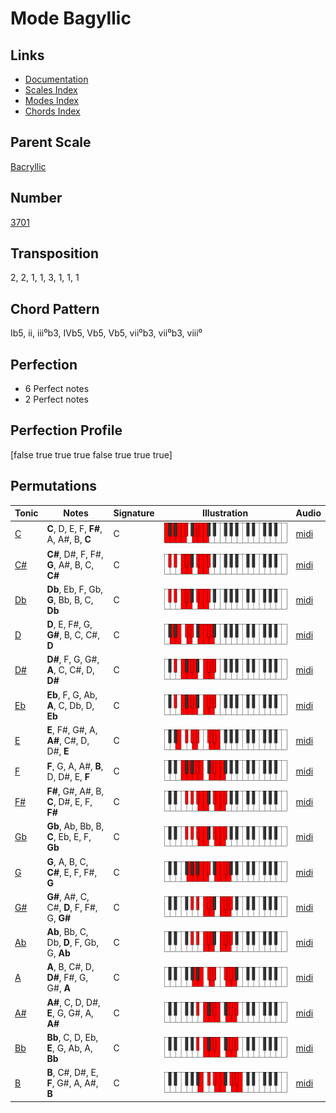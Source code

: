 # Mode Bagyllic

## Links

- [Documentation](README.md)
- [Scales Index](Scales.md)
- [Modes Index](Modes.md)
- [Chords Index](Chords.md)

## Parent Scale

[Bacryllic](ScaleBacryllic.md)

## Number

[3701](https://ianring.com/musictheory/scales/3701)

## Transposition

2, 2, 1, 1, 3, 1, 1, 1

## Chord Pattern

Ib5, ii, iii⁰b3, IVb5, Vb5, Vb5, vii⁰b3, vii⁰b3, viii⁰

## Perfection

- 6 Perfect notes
- 2 Perfect notes

## Perfection Profile

[false true true true false true true true]

## Permutations

| Tonic | Notes | Signature | Illustration | Audio |
|-------|-------|-----------|--------------|-------|
| [C](ModeCNaturalBagyllic.md) | **C**, D, E, F, **F#**, A, A#, B, **C** | C | ![CNaturalBagyllic](ModeCNaturalBagyllic.png) | [midi](https://github.com/edipermadi/music/blob/main/docs/ModeCNaturalBagyllic.mid?raw=true) |
| [C#](ModeCSharpBagyllic.md) | **C#**, D#, F, F#, **G**, A#, B, C, **C#** | C | ![CSharpBagyllic](ModeCSharpBagyllic.png) | [midi](https://github.com/edipermadi/music/blob/main/docs/ModeCSharpBagyllic.mid?raw=true) |
| [Db](ModeDFlatBagyllic.md) | **Db**, Eb, F, Gb, **G**, Bb, B, C, **Db** | C | ![DFlatBagyllic](ModeDFlatBagyllic.png) | [midi](https://github.com/edipermadi/music/blob/main/docs/ModeDFlatBagyllic.mid?raw=true) |
| [D](ModeDNaturalBagyllic.md) | **D**, E, F#, G, **G#**, B, C, C#, **D** | C | ![DNaturalBagyllic](ModeDNaturalBagyllic.png) | [midi](https://github.com/edipermadi/music/blob/main/docs/ModeDNaturalBagyllic.mid?raw=true) |
| [D#](ModeDSharpBagyllic.md) | **D#**, F, G, G#, **A**, C, C#, D, **D#** | C | ![DSharpBagyllic](ModeDSharpBagyllic.png) | [midi](https://github.com/edipermadi/music/blob/main/docs/ModeDSharpBagyllic.mid?raw=true) |
| [Eb](ModeEFlatBagyllic.md) | **Eb**, F, G, Ab, **A**, C, Db, D, **Eb** | C | ![EFlatBagyllic](ModeEFlatBagyllic.png) | [midi](https://github.com/edipermadi/music/blob/main/docs/ModeEFlatBagyllic.mid?raw=true) |
| [E](ModeENaturalBagyllic.md) | **E**, F#, G#, A, **A#**, C#, D, D#, **E** | C | ![ENaturalBagyllic](ModeENaturalBagyllic.png) | [midi](https://github.com/edipermadi/music/blob/main/docs/ModeENaturalBagyllic.mid?raw=true) |
| [F](ModeFNaturalBagyllic.md) | **F**, G, A, A#, **B**, D, D#, E, **F** | C | ![FNaturalBagyllic](ModeFNaturalBagyllic.png) | [midi](https://github.com/edipermadi/music/blob/main/docs/ModeFNaturalBagyllic.mid?raw=true) |
| [F#](ModeFSharpBagyllic.md) | **F#**, G#, A#, B, **C**, D#, E, F, **F#** | C | ![FSharpBagyllic](ModeFSharpBagyllic.png) | [midi](https://github.com/edipermadi/music/blob/main/docs/ModeFSharpBagyllic.mid?raw=true) |
| [Gb](ModeGFlatBagyllic.md) | **Gb**, Ab, Bb, B, **C**, Eb, E, F, **Gb** | C | ![GFlatBagyllic](ModeGFlatBagyllic.png) | [midi](https://github.com/edipermadi/music/blob/main/docs/ModeGFlatBagyllic.mid?raw=true) |
| [G](ModeGNaturalBagyllic.md) | **G**, A, B, C, **C#**, E, F, F#, **G** | C | ![GNaturalBagyllic](ModeGNaturalBagyllic.png) | [midi](https://github.com/edipermadi/music/blob/main/docs/ModeGNaturalBagyllic.mid?raw=true) |
| [G#](ModeGSharpBagyllic.md) | **G#**, A#, C, C#, **D**, F, F#, G, **G#** | C | ![GSharpBagyllic](ModeGSharpBagyllic.png) | [midi](https://github.com/edipermadi/music/blob/main/docs/ModeGSharpBagyllic.mid?raw=true) |
| [Ab](ModeAFlatBagyllic.md) | **Ab**, Bb, C, Db, **D**, F, Gb, G, **Ab** | C | ![AFlatBagyllic](ModeAFlatBagyllic.png) | [midi](https://github.com/edipermadi/music/blob/main/docs/ModeAFlatBagyllic.mid?raw=true) |
| [A](ModeANaturalBagyllic.md) | **A**, B, C#, D, **D#**, F#, G, G#, **A** | C | ![ANaturalBagyllic](ModeANaturalBagyllic.png) | [midi](https://github.com/edipermadi/music/blob/main/docs/ModeANaturalBagyllic.mid?raw=true) |
| [A#](ModeASharpBagyllic.md) | **A#**, C, D, D#, **E**, G, G#, A, **A#** | C | ![ASharpBagyllic](ModeASharpBagyllic.png) | [midi](https://github.com/edipermadi/music/blob/main/docs/ModeASharpBagyllic.mid?raw=true) |
| [Bb](ModeBFlatBagyllic.md) | **Bb**, C, D, Eb, **E**, G, Ab, A, **Bb** | C | ![BFlatBagyllic](ModeBFlatBagyllic.png) | [midi](https://github.com/edipermadi/music/blob/main/docs/ModeBFlatBagyllic.mid?raw=true) |
| [B](ModeBNaturalBagyllic.md) | **B**, C#, D#, E, **F**, G#, A, A#, **B** | C | ![BNaturalBagyllic](ModeBNaturalBagyllic.png) | [midi](https://github.com/edipermadi/music/blob/main/docs/ModeBNaturalBagyllic.mid?raw=true) |
